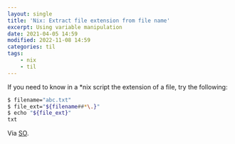 ```yaml
---
layout: single
title: 'Nix: Extract file extension from file name'
excerpt: Using variable manipulation
date: 2021-04-05 14:59
modified: 2022-11-08 14:59
categories: til
tags:
    - nix
    - til
---
```


If you need to know in a \*nix script the extension of a file, try the following:

```bash
$ filename="abc.txt"
$ file_ext="${filename##*\.}"
$ echo "${file_ext}"
txt
```

Via [SO](https://web.archive.org/web/*/https://stackoverflow.com/questions/407184/how-to-check-the-extension-of-a-filename-in-a-bash-script/41879583#41879583).
